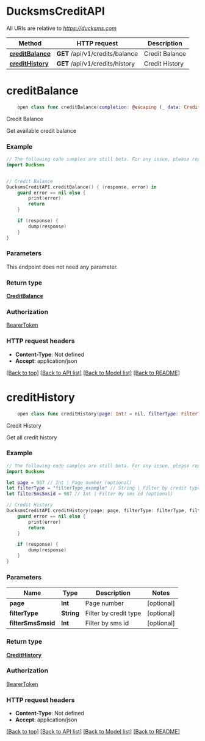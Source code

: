 # DucksmsCreditAPI

All URIs are relative to *https://ducksms.com*

Method | HTTP request | Description
------------- | ------------- | -------------
[**creditBalance**](DucksmsCreditAPI.md#creditbalance) | **GET** /api/v1/credits/balance | Credit Balance
[**creditHistory**](DucksmsCreditAPI.md#credithistory) | **GET** /api/v1/credits/history | Credit History


# **creditBalance**
```swift
    open class func creditBalance(completion: @escaping (_ data: CreditBalance?, _ error: Error?) -> Void)
```

Credit Balance

Get available credit balance

### Example 
```swift
// The following code samples are still beta. For any issue, please report via http://github.com/OpenAPITools/openapi-generator/issues/new
import Ducksms


// Credit Balance
DucksmsCreditAPI.creditBalance() { (response, error) in
    guard error == nil else {
        print(error)
        return
    }

    if (response) {
        dump(response)
    }
}
```

### Parameters
This endpoint does not need any parameter.

### Return type

[**CreditBalance**](CreditBalance.md)

### Authorization

[BearerToken](../README.md#BearerToken)

### HTTP request headers

 - **Content-Type**: Not defined
 - **Accept**: application/json

[[Back to top]](#) [[Back to API list]](../README.md#documentation-for-api-endpoints) [[Back to Model list]](../README.md#documentation-for-models) [[Back to README]](../README.md)

# **creditHistory**
```swift
    open class func creditHistory(page: Int? = nil, filterType: FilterType_creditHistory? = nil, filterSmsSmsid: Int? = nil, completion: @escaping (_ data: CreditHistory?, _ error: Error?) -> Void)
```

Credit History

Get all credit history

### Example 
```swift
// The following code samples are still beta. For any issue, please report via http://github.com/OpenAPITools/openapi-generator/issues/new
import Ducksms

let page = 987 // Int | Page number (optional)
let filterType = "filterType_example" // String | Filter by credit type (optional)
let filterSmsSmsid = 987 // Int | Filter by sms id (optional)

// Credit History
DucksmsCreditAPI.creditHistory(page: page, filterType: filterType, filterSmsSmsid: filterSmsSmsid) { (response, error) in
    guard error == nil else {
        print(error)
        return
    }

    if (response) {
        dump(response)
    }
}
```

### Parameters

Name | Type | Description  | Notes
------------- | ------------- | ------------- | -------------
 **page** | **Int** | Page number | [optional] 
 **filterType** | **String** | Filter by credit type | [optional] 
 **filterSmsSmsid** | **Int** | Filter by sms id | [optional] 

### Return type

[**CreditHistory**](CreditHistory.md)

### Authorization

[BearerToken](../README.md#BearerToken)

### HTTP request headers

 - **Content-Type**: Not defined
 - **Accept**: application/json

[[Back to top]](#) [[Back to API list]](../README.md#documentation-for-api-endpoints) [[Back to Model list]](../README.md#documentation-for-models) [[Back to README]](../README.md)

